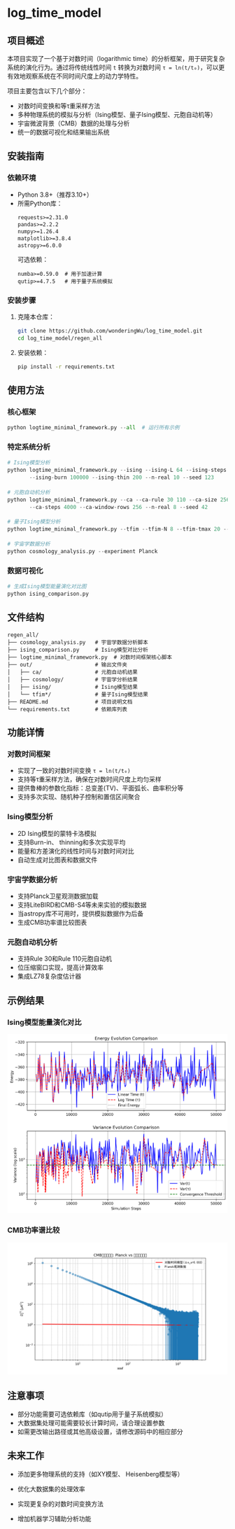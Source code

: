 # log_time_model

## 项目概述

本项目实现了一个基于对数时间（logarithmic time）的分析框架，用于研究复杂系统的演化行为。通过将传统线性时间 `t` 转换为对数时间 `τ = ln(t/t₀)`，可以更有效地观察系统在不同时间尺度上的动力学特性。

项目主要包含以下几个部分：
- 对数时间变换和等τ重采样方法
- 多种物理系统的模拟与分析（Ising模型、量子Ising模型、元胞自动机等）
- 宇宙微波背景（CMB）数据的处理与分析
- 统一的数据可视化和结果输出系统

## 安装指南

### 依赖环境
- Python 3.8+（推荐3.10+）
- 所需Python库：
  ```
  requests>=2.31.0
  pandas>=2.2.2
  numpy>=1.26.4
  matplotlib>=3.8.4
  astropy>=6.0.0
  ```
  可选依赖：
  ```
  numba>=0.59.0  # 用于加速计算
  qutip>=4.7.5   # 用于量子系统模拟
  ```

### 安装步骤
1. 克隆本仓库：
   ```bash
   git clone https://github.com/wonderingWu/log_time_model.git
   cd log_time_model/regen_all
   ```
2. 安装依赖：
   ```bash
   pip install -r requirements.txt
   ```

## 使用方法

### 核心框架
```python
python logtime_minimal_framework.py --all  # 运行所有示例
```

### 特定系统分析
```python
# Ising模型分析
python logtime_minimal_framework.py --ising --ising-L 64 --ising-steps 200000 \
       --ising-burn 100000 --ising-thin 200 --n-real 10 --seed 123

# 元胞自动机分析
python logtime_minimal_framework.py --ca --ca-rule 30 110 --ca-size 256 \
       --ca-steps 4000 --ca-window-rows 256 --n-real 8 --seed 42

# 量子Ising模型分析
python logtime_minimal_framework.py --tfim --tfim-N 8 --tfim-tmax 20 --n-real 10

# 宇宙学数据分析
python cosmology_analysis.py --experiment Planck
```

### 数据可视化
```python
# 生成Ising模型能量演化对比图
python ising_comparison.py
```

## 文件结构

```
regen_all/
├── cosmology_analysis.py   # 宇宙学数据分析脚本
├── ising_comparison.py     # Ising模型对比分析
├── logtime_minimal_framework.py  # 对数时间框架核心脚本
├── out/                    # 输出文件夹
│   ├── ca/                 # 元胞自动机结果
│   ├── cosmology/          # 宇宙学分析结果
│   ├── ising/              # Ising模型结果
│   └── tfim*/              # 量子Ising模型结果
├── README.md               # 项目说明文档
└── requirements.txt        # 依赖库列表
```

## 功能详情

### 对数时间框架
- 实现了一致的对数时间变换 `τ = ln(t/t₀)`
- 支持等τ重采样方法，确保在对数时间尺度上均匀采样
- 提供鲁棒的参数化指标：总变差(TV)、平面弧长、曲率积分等
- 支持多次实现、随机种子控制和置信区间聚合

### Ising模型分析
- 2D Ising模型的蒙特卡洛模拟
- 支持Burn-in、 thinning和多次实现平均
- 能量和方差演化的线性时间与对数时间对比
- 自动生成对比图表和数据文件

### 宇宙学数据分析
- 支持Planck卫星观测数据加载
- 支持LiteBIRD和CMB-S4等未来实验的模拟数据
- 当astropy库不可用时，提供模拟数据作为后备
- 生成CMB功率谱比较图表

### 元胞自动机分析
- 支持Rule 30和Rule 110元胞自动机
- 位压缩窗口实现，提高计算效率
- 集成LZ78复杂度估计器

## 示例结果

### Ising模型能量演化对比
![Ising模型能量演化](out/ising/comparison_plot.png)

### CMB功率谱比较
![CMB功率谱](out/cosmology/cmb_Planck_comparison.png)

## 注意事项
- 部分功能需要可选依赖库（如qutip用于量子系统模拟）
- 大数据集处理可能需要较长计算时间，请合理设置参数
- 如需更改输出路径或其他高级设置，请修改源码中的相应部分

## 未来工作
- 添加更多物理系统的支持（如XY模型、 Heisenberg模型等）
- 优化大数据集的处理效率
- 实现更复杂的对数时间变换方法

- 增加机器学习辅助分析功能
